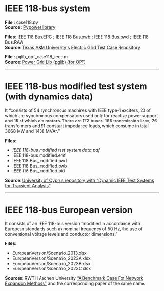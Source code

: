 # IEEE 118-bus system

**File** : case118.py  
**Source** : [Pypower library](https://github.com/rwl/PYPOWER/tree/master/pypower)

**Files**: IEEE 118 Bus.EPC ; IEEE 118 Bus.pwb ; IEEE 118 Bus.pwd ; IEEE 118 Bus.RAW  
**Source**: [Texas A&M University's Electric Grid Test Case Repository](https://electricgrids.engr.tamu.edu/electric-grid-test-cases/)

**File** : pglib_opf_case118_ieee.m  
**Source**: [Power Grid Lib (pglib) (for OPF)](https://github.com/power-grid-lib/pglib-opf)

---

# IEEE 118-bus modified test system (with dynamics data)

It “consists of 54 synchronous machines with IEEE type-1 exciters, 20 of which are synchronous compensators used only for reactive power support and 15 of which are motors. There are 172 buses, 185 transmission lines, 76 transformers and 91 constant impedance loads, which consume in total 3668 MW and 1438 MVAr.”

**Files**: 
- *IEEE 118-bus modified test system data.pdf* 
- IEEE 118-bus modified.emf 
- IEEE 118 Bus_modified.pwd 
- IEEE 118 Bus_modified.pwb 
- IEEE 118 Bus_modified.pfd  

**Source**: [University of Cyprus repository with “Dynamic IEEE Test Systems for Transient Analysis”](https://www2.kios.ucy.ac.cy/testsystems/index.php/ieee-14-bus-modified-test-system/)

---

# IEEE 118-bus European version

It consists of an IEEE 118-bus version “modified in accordance with European standards such as nominal frequency of 50 Hz, the use of conventional voltage levels and conductor dimensions.”

**Files**: 
- EuropeanVersion/Scenario_2013.xlsx 
- EuropeanVersion/Scenario_2023A.xlsx 
- EuropeanVersion/Scenario_2023B.xlsx 
- EuropeanVersion/Scenario_2023C.xlsx  

**Sources**: RWTH Aachen University [“A Benchmark Case For Network Expansion Methods”](https://www.iaew.rwth-aachen.de/go/id/ivfsh/?lidx=1) and the corresponding paper of the same name.
